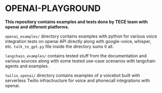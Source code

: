 # OPENAI-PLAYGROUND

**This repository contains examples and tests done by TECE team with openai and different platforms.**

`openai_examples/` directory contains examples with python for various voice integration tests on openai API directly along with google-voice, whisper, etc. `talk_to_gpt.py` file inside the directory sums it all.

`langchain_examples/` contains tested stuff from the documentation and various sources along with some tested use-case scenarios with langchain agents and examples.

`twilio_openai/` directory contains examples of a voicebot built with serverless Twilio infractructure for voice and phonecall integrations with openai.
